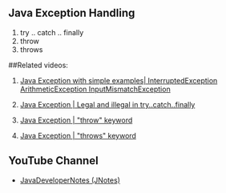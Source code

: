 ## Java Exception Handling

1. try .. catch .. finally
2. throw
3. throws

##Related videos:

1. [Java Exception with simple examples| InterruptedException ArithmeticException InputMismatchException](https://youtu.be/q49UtIDL7ps)

1. [Java Exception | Legal and illegal in try..catch..finally](https://youtu.be/Rk6tDzB_efg)

1. [Java Exception | "throw" keyword](https://youtu.be/elQHRzHvdAo)

1. [Java Exception | "throws" keyword](https://youtu.be/VZuLUQwvfDY)

## YouTube Channel
* [JavaDeveloperNotes (JNotes)](https://bit.ly/JNotes)

